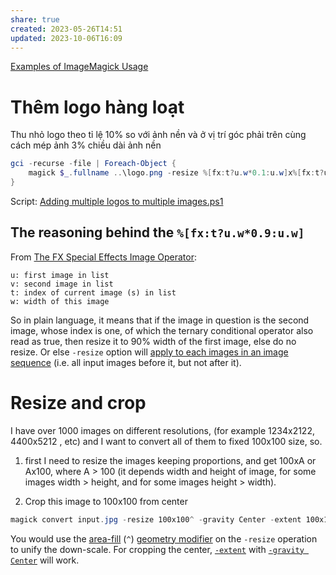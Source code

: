 ```yaml
---
share: true
created: 2023-05-26T14:51
updated: 2023-10-06T16:09
---
```

[Examples of ImageMagick Usage](https://imagemagick.org/Usage/ "Examples of ImageMagick Usage")

# Thêm logo hàng loạt
Thu nhỏ logo theo tỉ lệ 10% so với ảnh nền và ở vị trí góc phải trên cùng cách mép ảnh 3% chiều dài ảnh nền
```PowerShell
gci -recurse -file | Foreach-Object {
	magick $_.fullname ..\logo.png -resize %[fx:t?u.w*0.1:u.w]x%[fx:t?u.h*0.1:u.h] -gravity northeast -geometry +%[fx:t?u.w*0.03:u.w]+%[fx:t?u.w*0.03:u.w] -composite new"$_.name"
} 
```

Script: [Adding multiple logos to multiple images.ps1](https://gist.github.com/ooker777/7b559db31c1dcc4071592054baa1017e)

## The reasoning behind the `%[fx:t?u.w*0.9:u.w]`
From [The FX Special Effects Image Operator](https://imagemagick.org/script/fx.php "ImageMagick – The FX Special Effects Image Operator"):

```
u: first image in list
v: second image in list
t: index of current image (s) in list
w: width of this image
```

So in plain language, it means that if the image in question is the second image, whose index is one, of which the ternary conditional operator also read as true, then resize it to 90% width of the first image, else do no resize. Or else `-resize` option will [apply to each images in an image sequence](https://imagemagick.org/script/command-line-processing.php#operator) (i.e. all input images before it, but not after it).

# Resize and crop
I have over 1000 images on different resolutions, (for example 1234x2122, 4400x5212 , etc) and I want to convert all of them to fixed 100x100 size, so.

1.  first I need to resize the images keeping proportions, and get 100xA or Ax100, where A > 100 (it depends width and height of image, for some images width > height, and for some images height > width).
    
2.  Crop this image to 100x100 from center
```PowerShell
magick convert input.jpg -resize 100x100^ -gravity Center -extent 100x100 output.jpg
```
You would use the [area-fill](http://www.imagemagick.org/Usage/resize/#fill) (`^`) [geometry modifier](http://www.imagemagick.org/script/command-line-processing.php#geometry) on the `-resize` operation to unify the down-scale. For cropping the center, [`-extent`](http://www.imagemagick.org/script/command-line-options.php?#extent) with [`-gravity Center`](http://www.imagemagick.org/script/command-line-options.php?#gravity) will work.
